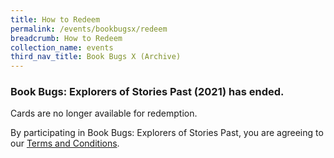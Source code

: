 ```yaml
---
title: How to Redeem
permalink: /events/bookbugsx/redeem
breadcrumb: How to Redeem
collection_name: events
third_nav_title: Book Bugs X (Archive)
---
```

### Book Bugs: Explorers of Stories Past (2021) has ended.

Cards are no longer available for redemption.

By participating in Book Bugs: Explorers of Stories Past, you are agreeing to our <a href="/events/bookbugsx/termsandconditions/" target="_blank" rel="noopener noreferrer">Terms and Conditions</a>.